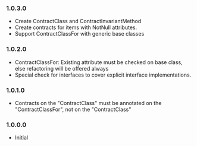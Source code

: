 ﻿### 1.0.3.0
* Create ContractClass and ContractInvariantMethod
* Create contracts for items with NotNull attributes.
* Support ContractClassFor with generic base classes
### 1.0.2.0
* ContractClassFor: Existing attribute must be checked on base class, else refactoring will be offered always
* Special check for interfaces to cover explicit interface implementations.
### 1.0.1.0
* Contracts on the "ContractClass" must be annotated on the "ContractClassFor", not on the "ContractClass"
### 1.0.0.0
* Initial